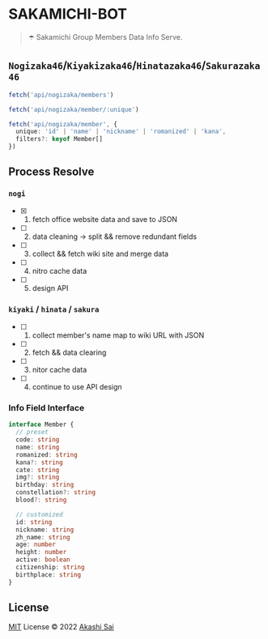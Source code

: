 # SAKAMICHI-BOT

> ☂️ Sakamichi Group Members Data Info Serve.

## `Nogizaka46`/`Kiyakizaka46`/`Hinatazaka46`/`Sakurazaka46`

```ts
fetch('api/nogizaka/members')

fetch('api/nogizaka/member/:unique')

fetch('api/nogizaka/member', {
  unique: 'id' | 'name' | 'nickname' | 'romanized' | 'kana',
  filters?: keyof Member[]
})
```

## Process Resolve

### `nogi`

- [x] 1. fetch office website data and save to JSON
- [ ] 2. data cleaning -> split && remove redundant fields
- [ ] 3. collect && fetch wiki site and merge data
- [ ] 4. nitro cache data
- [ ] 5. design API

### `kiyaki` / `hinata` / `sakura`

- [ ] 1. collect member's name map to wiki URL with JSON
- [ ] 2. fetch && data clearing
- [ ] 3. nitor cache data
- [ ] 4. continue to use API design

### Info Field Interface

```ts
interface Member {
  // preset
  code: string
  name: string
  romanized: string
  kana?: string
  cate: string
  img?: string
  birthday: string
  constellation?: string
  blood?: string

  // customized
  id: string
  nickname: string
  zh_name: string
  age: number
  height: number
  active: boolean
  citizenship: string
  birthplace: string
}
```

## License

[MIT](./LICENSE) License © 2022 [Akashi Sai](https://github.com/akashigakki)
